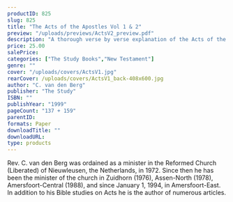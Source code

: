 ```yaml
---
productID: 825
slug: 825
title: "The Acts of the Apostles Vol 1 & 2"
preview: "/uploads/previews/ActsV2_preview.pdf"
description: "A thorough verse by verse explanation of the Acts of the Apostles, in two volumes. Volume one covers Acts 1 – 14, volume two covers Acts 15 – 28. This is a most helpful series of Bible studies on the worldwide church gathering work of our Lord Jesus Christ. The witness of the Apostles through the proclamation of Christ’s church will reach the very end of the earth till the day of his return. 36 Outlines each with study questions."
price: 25.00
salePrice: 
categories: ["The Study Books","New Testament"]
genre: ""
cover: "/uploads/covers/ActsV1.jpg"
rearCover: /uploads/covers/ActsV1_back-408x600.jpg
author: "C. van den Berg"
publisher: "The Study"
ISBN: ""
publishYear: "1999"
pageCount: "137 + 159"
parentID: 
formats: Paper
downloadTitle: ""
downloadURL: 
type: products
---
```

Rev. C. van den Berg was ordained as a minister in the Reformed Church (Liberated) of Nieuwleusen, the Netherlands, in 1972. Since then he has been the minister of the church in Zuidhorn (1976), Assen-North (1978), Amersfoort-Central (1988), and since January 1, 1994, in Amersfoort-East. In addition to his Bible studies on Acts he is the author of numerous articles.